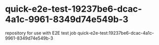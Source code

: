 # quick-e2e-test-19237be6-dcac-4a1c-9961-8349d74e549b-3
repository for use with E2E test job quick-e2e-test:19237be6-dcac-4a1c-9961-8349d74e549b-3
